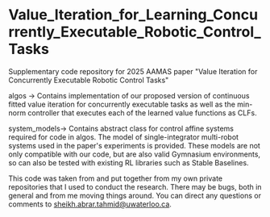 # Value_Iteration_for_Learning_Concurrently_Executable_Robotic_Control_Tasks
Supplementary code repository for 2025 AAMAS paper "Value Iteration for Concurrently Executable Robotic Control Tasks"

algos -> Contains implementation of our proposed version of continuous fitted value iteration for concurrently executable tasks as well as the min-norm controller that executes each of the learned value functions as CLFs.

system_models-> Contains abstract class for control affine systems required for code in algos. The model of single-integrator multi-robot systems used in the paper's experiments is provided. These models are not only compatible with our code, but are also valid Gymnasium environments, so can also be tested with existing RL libraries such as Stable Baselines.

This code was taken from and put together from my own private repositories that I used to conduct the research. There may be bugs, both in general and from me moving things around. You can direct any questions or comments to sheikh.abrar.tahmid@uwaterloo.ca. 

